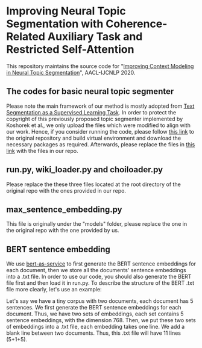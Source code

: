 # Improving Neural Topic Segmentation with Coherence-Related Auxiliary Task and Restricted Self-Attention
This repository maintains the source code for "[Improving Context Modeling in Neural Topic Segmentation](https://arxiv.org/pdf/2010.03138.pdf)", AACL-IJCNLP 2020.

## The codes for basic neural topic segmenter
Please note the main framework of our method is mostly adopted from [Text Segmentation as a Supervised Learning Task](https://arxiv.org/abs/1803.09337). In order to protect the copyright of this previously proposed topic segmenter implemented by Koshorek et al., we only upload the files which were modified to align with our work. Hence, if you consider running the code, please follow [this link](https://github.com/koomri/text-segmentation) to the original repository and build virtual environment and download the necessary packages as required. Afterwards, please replace the files in [this link](https://github.com/koomri/text-segmentation) with the files in our repo.

## run.py, wiki_loader.py and choiloader.py
Please replace the these three files located at the root directory of the original repo with the ones provided in our repo.

## max_sentence_embedding.py
This file is originally under the "models" folder, please replace the one in the original repo with the one provided by us.

## BERT sentence embedding
We use [bert-as-service](https://github.com/hanxiao/bert-as-service) to first generate the BERT sentence embeddings for each document, then we store all the documents' sentence embeddings into a .txt file. In order to use our code, you should also generate the BERT file first and then load it in run.py.
To describe the structure of the BERT .txt file more clearly, let's use an example:

Let's say we have a tiny corpus with two documents, each document has 5 sentences. 
We first generate the BERT sentence embeddings for each document. Thus, we have two sets of embeddings, each set contains 5 sentence embeddings, with the dimension 768.
Then, we put these two sets of embeddings into a .txt file, each embedding takes one line. We add a blank line between two documents. Thus, this .txt file will have 11 lines (5+1+5). 

